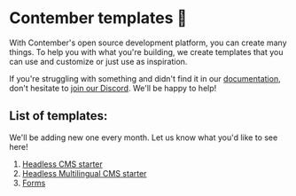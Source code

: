 # Contember templates 🚀

With Contember's open source development platform, you can create many things. To help you with what you're building, we create templates that you can use and customize or just use as inspiration.

If you're struggling with something and didn't find it in our [documentation](https://docs.contember.com), don't hesitate to [join our Discord](https://discord.com/invite/EkhsuAK2Fg). We'll be happy to help!

## List of templates:

We'll be adding new one every month. Let us know what you'd like to see here!

1. [Headless CMS starter](/headless-cms)
1. [Headless Multilingual CMS starter](/headless-multilingual-cms)
1. [Forms](/forms)
